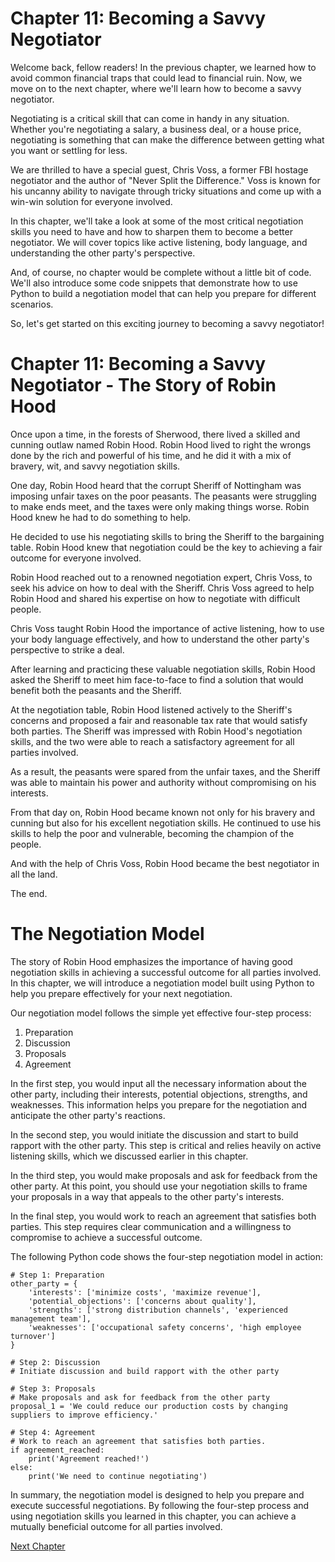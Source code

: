 # Chapter 11: Becoming a Savvy Negotiator

Welcome back, fellow readers! In the previous chapter, we learned how to avoid common financial traps that could lead to financial ruin. Now, we move on to the next chapter, where we'll learn how to become a savvy negotiator.

Negotiating is a critical skill that can come in handy in any situation. Whether you're negotiating a salary, a business deal, or a house price, negotiating is something that can make the difference between getting what you want or settling for less. 

We are thrilled to have a special guest, Chris Voss, a former FBI hostage negotiator and the author of "Never Split the Difference." Voss is known for his uncanny ability to navigate through tricky situations and come up with a win-win solution for everyone involved.

In this chapter, we'll take a look at some of the most critical negotiation skills you need to have and how to sharpen them to become a better negotiator. We will cover topics like active listening, body language, and understanding the other party's perspective.

And, of course, no chapter would be complete without a little bit of code. We'll also introduce some code snippets that demonstrate how to use Python to build a negotiation model that can help you prepare for different scenarios.

So, let's get started on this exciting journey to becoming a savvy negotiator!
# Chapter 11: Becoming a Savvy Negotiator - The Story of Robin Hood

Once upon a time, in the forests of Sherwood, there lived a skilled and cunning outlaw named Robin Hood. Robin Hood lived to right the wrongs done by the rich and powerful of his time, and he did it with a mix of bravery, wit, and savvy negotiation skills.

One day, Robin Hood heard that the corrupt Sheriff of Nottingham was imposing unfair taxes on the poor peasants. The peasants were struggling to make ends meet, and the taxes were only making things worse. Robin Hood knew he had to do something to help.

He decided to use his negotiating skills to bring the Sheriff to the bargaining table. Robin Hood knew that negotiation could be the key to achieving a fair outcome for everyone involved.

Robin Hood reached out to a renowned negotiation expert, Chris Voss, to seek his advice on how to deal with the Sheriff. Chris Voss agreed to help Robin Hood and shared his expertise on how to negotiate with difficult people.

Chris Voss taught Robin Hood the importance of active listening, how to use your body language effectively, and how to understand the other party's perspective to strike a deal.

After learning and practicing these valuable negotiation skills, Robin Hood asked the Sheriff to meet him face-to-face to find a solution that would benefit both the peasants and the Sheriff.

At the negotiation table, Robin Hood listened actively to the Sheriff's concerns and proposed a fair and reasonable tax rate that would satisfy both parties. The Sheriff was impressed with Robin Hood's negotiation skills, and the two were able to reach a satisfactory agreement for all parties involved.

As a result, the peasants were spared from the unfair taxes, and the Sheriff was able to maintain his power and authority without compromising on his interests.

From that day on, Robin Hood became known not only for his bravery and cunning but also for his excellent negotiation skills. He continued to use his skills to help the poor and vulnerable, becoming the champion of the people.

And with the help of Chris Voss, Robin Hood became the best negotiator in all the land.

The end.
# The Negotiation Model

The story of Robin Hood emphasizes the importance of having good negotiation skills in achieving a successful outcome for all parties involved. In this chapter, we will introduce a negotiation model built using Python to help you prepare effectively for your next negotiation.

Our negotiation model follows the simple yet effective four-step process: 

1. Preparation
2. Discussion
3. Proposals
4. Agreement

In the first step, you would input all the necessary information about the other party, including their interests, potential objections, strengths, and weaknesses. This information helps you prepare for the negotiation and anticipate the other party's reactions.

In the second step, you would initiate the discussion and start to build rapport with the other party. This step is critical and relies heavily on active listening skills, which we discussed earlier in this chapter.

In the third step, you would make proposals and ask for feedback from the other party. At this point, you should use your negotiation skills to frame your proposals in a way that appeals to the other party's interests.

In the final step, you would work to reach an agreement that satisfies both parties. This step requires clear communication and a willingness to compromise to achieve a successful outcome.

The following Python code shows the four-step negotiation model in action:

```
# Step 1: Preparation
other_party = {
    'interests': ['minimize costs', 'maximize revenue'],
    'potential_objections': ['concerns about quality'],
    'strengths': ['strong distribution channels', 'experienced management team'],
    'weaknesses': ['occupational safety concerns', 'high employee turnover']
}

# Step 2: Discussion
# Initiate discussion and build rapport with the other party

# Step 3: Proposals
# Make proposals and ask for feedback from the other party
proposal_1 = 'We could reduce our production costs by changing suppliers to improve efficiency.'

# Step 4: Agreement
# Work to reach an agreement that satisfies both parties.
if agreement_reached:
    print('Agreement reached!')
else:
    print('We need to continue negotiating')

```

In summary, the negotiation model is designed to help you prepare and execute successful negotiations. By following the four-step process and using negotiation skills you learned in this chapter, you can achieve a mutually beneficial outcome for all parties involved.


[Next Chapter](12_Chapter12.md)